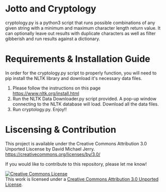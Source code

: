 # Jotto and Cryptology
cryptology.py is a python3 script that runs possible combinations of any given string with a minimum and maximum character length return value. It can optionally leave out results with duplicate characters as well as filter gibberish and run results against a dictionary.

# Requirements & Installation Guide
In order for the cryptology.py script to properly function, you will need to pip install the NLTK library and download it's necessary data files.
1. Please follow the instructions on this page https://www.nltk.org/install.html
2. Run the NLTK Data Downloader.py script provided. A pop-up window connecting to the NLTK database will load. Download all the data files.
3. Run cryptology.py. Enjoy!!

# Liscensing & Contribution
This project is available under the Creative Commons Attribution 3.0 Unported Liscense by David Michael Jerry. https://creativecommons.org/licenses/by/3.0/

If you would like to contribute to this repository, please let me know!

<a rel="license" href="http://creativecommons.org/licenses/by/3.0/"><img alt="Creative Commons License" style="border-width:0" src="https://i.creativecommons.org/l/by/3.0/88x31.png" /></a><br />This work is licensed under a <a rel="license" href="http://creativecommons.org/licenses/by/3.0/">Creative Commons Attribution 3.0 Unported License</a>.
